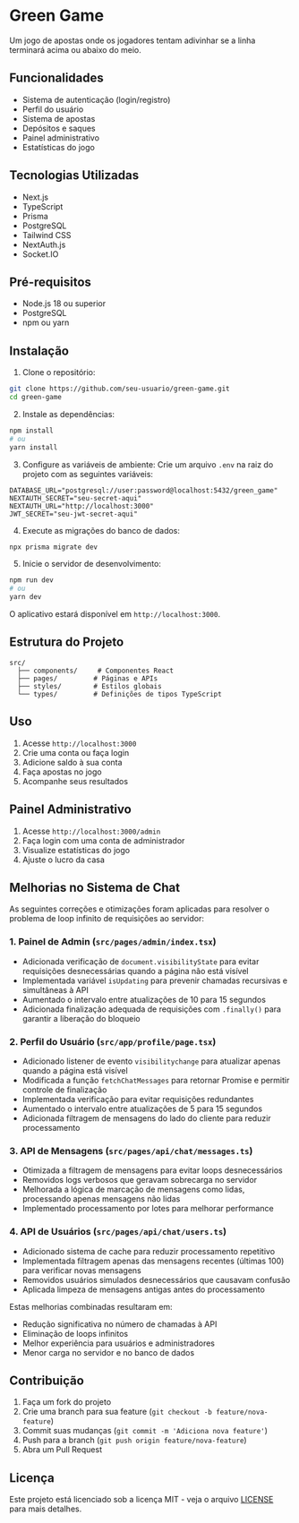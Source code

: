 # Green Game

Um jogo de apostas onde os jogadores tentam adivinhar se a linha terminará acima ou abaixo do meio.

## Funcionalidades

- Sistema de autenticação (login/registro)
- Perfil do usuário
- Sistema de apostas
- Depósitos e saques
- Painel administrativo
- Estatísticas do jogo

## Tecnologias Utilizadas

- Next.js
- TypeScript
- Prisma
- PostgreSQL
- Tailwind CSS
- NextAuth.js
- Socket.IO

## Pré-requisitos

- Node.js 18 ou superior
- PostgreSQL
- npm ou yarn

## Instalação

1. Clone o repositório:
```bash
git clone https://github.com/seu-usuario/green-game.git
cd green-game
```

2. Instale as dependências:
```bash
npm install
# ou
yarn install
```

3. Configure as variáveis de ambiente:
Crie um arquivo `.env` na raiz do projeto com as seguintes variáveis:
```
DATABASE_URL="postgresql://user:password@localhost:5432/green_game"
NEXTAUTH_SECRET="seu-secret-aqui"
NEXTAUTH_URL="http://localhost:3000"
JWT_SECRET="seu-jwt-secret-aqui"
```

4. Execute as migrações do banco de dados:
```bash
npx prisma migrate dev
```

5. Inicie o servidor de desenvolvimento:
```bash
npm run dev
# ou
yarn dev
```

O aplicativo estará disponível em `http://localhost:3000`.

## Estrutura do Projeto

```
src/
  ├── components/     # Componentes React
  ├── pages/         # Páginas e APIs
  ├── styles/        # Estilos globais
  └── types/         # Definições de tipos TypeScript
```

## Uso

1. Acesse `http://localhost:3000`
2. Crie uma conta ou faça login
3. Adicione saldo à sua conta
4. Faça apostas no jogo
5. Acompanhe seus resultados

## Painel Administrativo

1. Acesse `http://localhost:3000/admin`
2. Faça login com uma conta de administrador
3. Visualize estatísticas do jogo
4. Ajuste o lucro da casa

## Melhorias no Sistema de Chat

As seguintes correções e otimizações foram aplicadas para resolver o problema de loop infinito de requisições ao servidor:

### 1. Painel de Admin (`src/pages/admin/index.tsx`)

- Adicionada verificação de `document.visibilityState` para evitar requisições desnecessárias quando a página não está visível
- Implementada variável `isUpdating` para prevenir chamadas recursivas e simultâneas à API
- Aumentado o intervalo entre atualizações de 10 para 15 segundos
- Adicionada finalização adequada de requisições com `.finally()` para garantir a liberação do bloqueio

### 2. Perfil do Usuário (`src/app/profile/page.tsx`)

- Adicionado listener de evento `visibilitychange` para atualizar apenas quando a página está visível
- Modificada a função `fetchChatMessages` para retornar Promise e permitir controle de finalização
- Implementada verificação para evitar requisições redundantes
- Aumentado o intervalo entre atualizações de 5 para 15 segundos
- Adicionada filtragem de mensagens do lado do cliente para reduzir processamento

### 3. API de Mensagens (`src/pages/api/chat/messages.ts`)

- Otimizada a filtragem de mensagens para evitar loops desnecessários
- Removidos logs verbosos que geravam sobrecarga no servidor
- Melhorada a lógica de marcação de mensagens como lidas, processando apenas mensagens não lidas
- Implementado processamento por lotes para melhorar performance

### 4. API de Usuários (`src/pages/api/chat/users.ts`)

- Adicionado sistema de cache para reduzir processamento repetitivo
- Implementada filtragem apenas das mensagens recentes (últimas 100) para verificar novas mensagens
- Removidos usuários simulados desnecessários que causavam confusão
- Aplicada limpeza de mensagens antigas antes do processamento

Estas melhorias combinadas resultaram em:
- Redução significativa no número de chamadas à API
- Eliminação de loops infinitos
- Melhor experiência para usuários e administradores
- Menor carga no servidor e no banco de dados

## Contribuição

1. Faça um fork do projeto
2. Crie uma branch para sua feature (`git checkout -b feature/nova-feature`)
3. Commit suas mudanças (`git commit -m 'Adiciona nova feature'`)
4. Push para a branch (`git push origin feature/nova-feature`)
5. Abra um Pull Request

## Licença

Este projeto está licenciado sob a licença MIT - veja o arquivo [LICENSE](LICENSE) para mais detalhes. 
